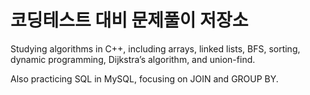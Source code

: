 # 코딩테스트 대비 문제풀이 저장소

Studying algorithms in C++, including arrays, linked lists, BFS, sorting, dynamic programming, Dijkstra’s algorithm, and union-find.

Also practicing SQL in MySQL, focusing on JOIN and GROUP BY.

